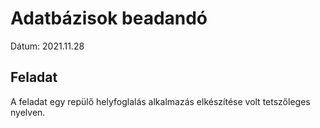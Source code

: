 #  Adatbázisok beadandó 
Dátum: 2021.11.28

## Feladat

A feladat egy repülő helyfoglalás  alkalmazás elkészítése volt tetszőleges nyelven.